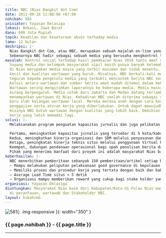 ```yaml
---
title: NBC (Nias Bangkit dot Com)
date: 2011-09-16 11:08:00 +07:00
nohibah: 581
inisiator: Yayasan Delasiga
lokasi: Bekasi, Jawa Barat
dana: 600 Juta Rupiah
topik: Keadilan dan kesetaraan akses terhadap media
lama: 12 bulan
deskripsi: |-
  Nias Bangkit dot Com, atau NBC, merupakan sebuah majalah on-line yang menyajikan informasi masalah-masalah social, budaya, investasi, pariwisata serta hal-hal lain yang berkaitan dengan perkembangan Kepulauan Nias. Sejak terbit 2010, sudah lebih dari 1266 laporan jurnalistik wartawan NBC telah dipublikasikan. NBC pun menjadi media informasi masyarakat baik yang tinggal di Nias dan perantau. Kelompok pembaca lain adalah orang-orang yang tertarik dengan budaya dan wisata di Nias. Mereka mengenal NBC lewat jejaring sosial dan kerjasama NBC dengan media nasional seperti situs berita www.detik.com dan www.kompas.com.
  Sebenarnya NBC hadir sebagai sebuah media yang berusaha mengkontrol terhadap tata pemerintahan Pulau Nias sebagai daerah yang baru dimekarkan. Ini adalah respon terhadap rendahnya peran media massa lokal dan lemahnya kontrol good governance di 5 kabupaten/kota baru.
masalah: Kontrol social terhadap hasil pemekaran Nias 2010 tentu amat dibutuhkan.
  Sayang media dan kelompok masyarakat sipil masih punya banyak kelemahan. Media Massa
  di Nias merupakan media massa yang terbit musiman dan tidak menentu. Modal usaha
  kecil dan kualitas wartawan yang buruk. Misalnya, NBC berkali-kali memberikan surat
  teguran kepada pengelola media yang terbukti mencontek berita NBC secara tidak etis.
  Kolusi antara wartawan dan sumber berita amat mudah ditemui dalam kehidupan sehari-hari.
  Wartawan sering mengirimkan laporannya ke beberapa media. Media massa nasional nampak
  kurang berpengaruh. Media cetak dari Jakarta dan Medan datang terlambat dan tidak
  menempatkan wartawan di Nias. Kehadiran NBC seolah diterima sebagai sesuatu yang
  baru oleh kalangan wartawan local. Mereka merasa aneh dengan cara kerja dan system
  penggajian serta aturan kerja yang diberlakukan. Untuk dapat mewujudkan visi dan
  misinya NBC butuh wartawan dengan kualitas yang lebih baik. Demikian pula sarana/infrastruk
  kerja yang lebih memadai lagi.
solusi: |-
  Melaksanakan program penguatan kapasitas jurnalis dan juga pelibatan stakeholder dalam melakukan pemantauan tata pemerintahan. Memperhatikan jumlah pengungjung, hits dan nilai informasi yang harus disimpan dan disajikan, kami berencana meningkatkan kemampuan infrastruktur teknis dan organisasi. Secara lebih detil, program yang dimaksud adalah:

  Pertama, meningkatkan kapasitas jurnalis yang tersebar di 5 kota/kabupaten Nias dalam hal etika jurnalistik, kemampuan liputan investigatif, dan pemahaman masalah-masalah sosial kemasyarakatan, khususnya keberagaman di lingkungannya.
  Kedua, meningkatkan kinerja organisasi dan SDM melalui penyusunan dan implementasi Kebijakan Organisasi dan System Prosedur
  Ketiga, peningkatan kinerja teknis situs melalui penggunaan Virtual Private Server.
  Keempat, dukungan pendanaan operasional bagi upah penulisan berita dan artikel (Opini dan Travel), serta biaya peliputan khusus (Perjalanan Dinas, Akomodasi dan Transport).
  Pihak yang menerima manfaat dari proyek ini adalah masyarakat Nias baik dari Kabupaten/Kota di Pulau Nias maupun yang berada di perantauan, wartawab dan Stakeholder NBC.
keberhasilan: |-
  NBC menerbitkan pemberitaan sebanyak 150 pemberitaan/artikel setiap bulannya.
  – Mampu melakukan peliputan pelaksanaan good governance di kepulauan Nias secara sistematis dan terkoordinasi
  – Memiliki proses dan prosedur kerja yang tertata dengan baik dan baku.
  – Average Load Time situs < 5 detik
  – Organisasi mampu memberikan reward yang cukup bagi stake holder yang berpatisipasi dalam misi organisasi.
organisasi: Yayasan Delasiga
diuntungkan: Masyarakat Nias baik dari Kabupaten/Kota di Pulau Nias maupun yang berada
  di perantauan, wartawab dan Stakeholder NBC.
layout: hibahcmb
---
```


![581](/static/img/hibahcmb/581.png){: .img-responsive }{: width="350" }

### {{ page.nohibah }} - {{ page.title }}

---
